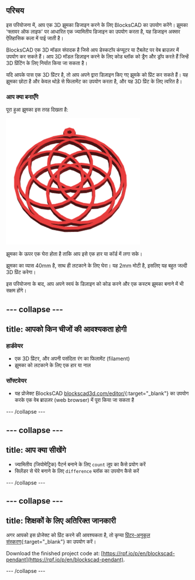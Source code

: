 ## परिचय

इस परियोजना में, आप एक 3D झुमका डिजाइन करने के लिए BlocksCAD का उपयोग करेंगे। झुमका 'फ्लावर ऑफ लाइफ' पर आधारित एक ज्यामितीय डिजाइन का उपयोग करता है, यह डिजाइन अक्सर ऐतिहासिक कला में पाई जाती है।

BlocksCAD एक 3D मॉडल संपादक है जिसे आप डेस्कटॉप कंप्यूटर या टैबलेट पर वेब ब्राउज़र में उपयोग कर सकते हैं। आप 3D मॉडल डिज़ाइन करने के लिए कोड ब्लॉक को ड्रैग और ड्रॉप करते हैं जिन्हें 3D प्रिंटिंग के लिए निर्यात किया जा सकता है।

यदि आपके पास एक 3D प्रिंटर है, तो आप अपने द्वारा डिज़ाइन किए गए झुमके को प्रिंट कर सकते हैं। यह झुमका छोटा है और केवल थोड़े से फिलामेंट का उपयोग करता है, और यह 3D प्रिंट के लिए त्वरित है।

### आप क्या बनाएँगे

पूरा हुआ झुमका इस तरह दिखता है:

![स्क्रीनशॉट](images/pendant-finished.png)

झुमका के ऊपर एक घेरा होता है ताकि आप इसे एक हार या कॉर्ड में लगा सके।

झुमका का व्यास 40mm है, साथ ही लटकाने के लिए घेरा। यह 2mm मोटी है, इसलिए यह बहुत जल्दी 3D प्रिंट करेगा।

इस परियोजना के बाद, आप अपने स्वयं के डिज़ाइन को कोड करने और एक कस्टम झुमका बनाने में भी सक्षम होंगे।

--- collapse ---
---
title: आपको किन चीजों की आवश्यकता होगी
---

### हार्डवेयर

+ एक 3D प्रिंटर, और अपनी पसंदिता रंग का फिलामेंट (filament)
+ झुमका को लटकाने के लिए एक हार या नाल

### सॉफ्टवेयर

+ यह प्रोजेक्ट BlocksCAD [blockscad3d.com/editor/](https://www.blockscad3d.com/editor){:target="_blank"} का उपयोग करके एक वेब ब्राउज़र (web browser) में पूरा किया जा सकता है

--- /collapse ---

--- collapse ---
---
title: आप क्या सीखेंगे
---

+ ज्यामितीय (जियोमेट्रिक) पैटर्न बनाने के लिए `count` लूप का कैसे प्रयोग करें
+ सिलेंडर से घेरे बनाने के लिए `difference` ब्लॉक का उपयोग कैसे करें

--- /collapse ---

--- collapse ---
---
title: शिक्षकों के लिए अतिरिक्त जानकारी
---

अगर आपको इस प्रोजेक्ट को प्रिंट करने की आवश्यकता है, तो कृप्या [प्रिंटर-अनुकूल संस्करण](https://projects.raspberrypi.org/en/projects/blockscad-pendant/print){:target="_blank"} का उपयोग करें।

Download the finished project code at: [https://rpf.io/p/en/blockscad-pendant](https://rpf.io/p/en/blockscad-pendant).

--- /collapse ---
